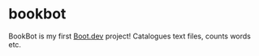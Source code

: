 # bookbot

BookBot is my first [Boot.dev](https://www.boot.dev) project! Catalogues text files, counts words etc.
